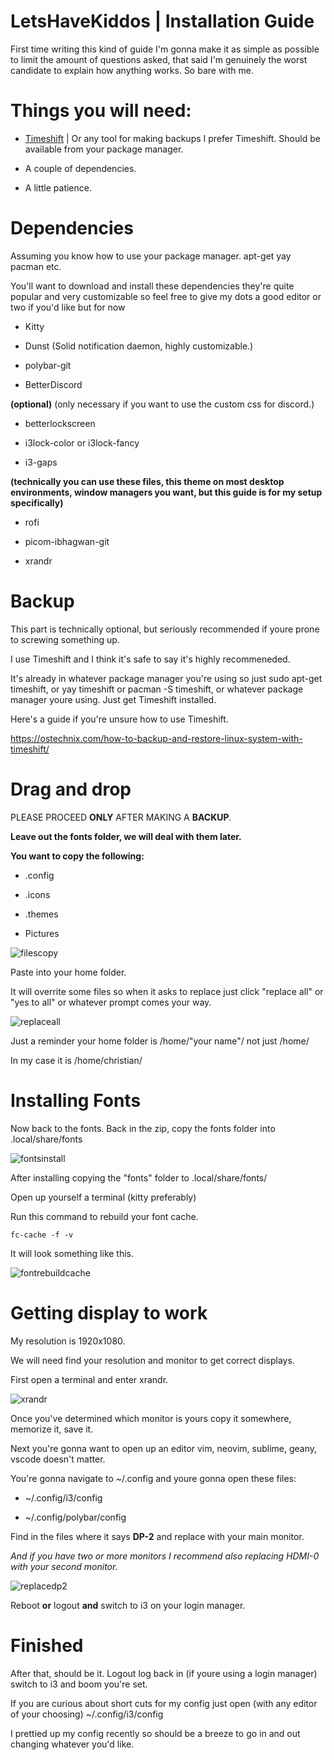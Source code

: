  **LetsHaveKiddos** | **Installation Guide**
===========================


First time writing this kind of guide I'm gonna make it as simple as possible to limit the amount of questions asked, that said I'm genuinely the worst candidate to explain how anything works. So bare with me.




Things you will need:
===========================

* [Timeshift](https://github.com/teejee2008/timeshift) | Or any tool for making backups I prefer Timeshift. Should be available from your package manager.

* A couple of dependencies.

* A little patience.


Dependencies
===========================

Assuming you know how to use your package manager. apt-get yay pacman etc.

You'll want to download and install these dependencies they're quite popular and very customizable so feel free to give my dots a good editor or two if you'd like but for now




* Kitty

* Dunst (Solid notification daemon, highly customizable.)

* polybar-git

* BetterDiscord

**(optional)** (only necessary if you want to use the custom css for discord.)

* betterlockscreen

* i3lock-color or i3lock-fancy

* i3-gaps

**(technically you can use these files, this theme on most desktop environments, window managers you want, but this guide is for my setup specifically)**

* rofi

* picom-ibhagwan-git

* xrandr




Backup
===========================

This part is technically optional, but seriously recommended if youre prone to screwing something up.

I use Timeshift and I think it's safe to say it's highly recommeneded.

It's already in whatever package manager you're using so just sudo apt-get timeshift, or yay timeshift or pacman -S timeshift, or whatever package manager youre using. Just get Timeshift installed.

Here's a guide if you're unsure how to use Timeshift.  

https://ostechnix.com/how-to-backup-and-restore-linux-system-with-timeshift/



Drag and drop
===========================

PLEASE PROCEED **ONLY** AFTER MAKING A **BACKUP**.

**Leave out the fonts folder, we will deal with them later.**

**You want to copy the following:**

* .config

* .icons

* .themes

* Pictures

![filescopy](filescopy.png)


Paste into your home folder.

It will overrite some files so when it asks to replace just click "replace all" or "yes to all" or whatever prompt comes your way.

![replaceall](replaceall.png)

Just a reminder your home folder is /home/"your name"/ not just /home/

In my case it is /home/christian/


Installing Fonts
===========================

Now back to the fonts. Back in the zip, copy the fonts folder into .local/share/fonts

![fontsinstall](fontsinstall.png)


After installing copying the "fonts" folder to .local/share/fonts/

Open up yourself a terminal (kitty preferably)

Run this command to rebuild your font cache.

`fc-cache -f -v`

It will look something like this. 

![fontrebuildcache](fontrebuildcache.png)


Getting display to work
===========================

My resolution is 1920x1080.

We will need find your resolution and monitor to get correct displays.

First open a terminal and enter xrandr.

![xrandr](xrandr.png)

Once you've determined which monitor is yours copy it somewhere, memorize it, save it. 

Next you're gonna want to open up an editor vim, neovim, sublime, geany, vscode doesn't matter.

You're gonna navigate to ~/.config and youre gonna open these files: 

* ~/.config/i3/config

* ~/.config/polybar/config

Find in the files where it says **DP-2** and replace with your main monitor. 

*And if you have two or more monitors I recommend also replacing HDMI-0 with your second monitor.*

![replacedp2](replacedp2.png)


Reboot **or** logout **and** switch to i3 on your login manager. 

Finished
===========================

After that, should be it. Logout log back in (if youre using a login manager) switch to i3 and boom you're set. 

If you are curious about short cuts for my config just open (with any editor of your choosing) ~/.config/i3/config

I prettied up my config recently so should be a breeze to go in and out changing whatever you'd like.



